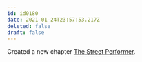 ```yaml
---
id: id0180
date: 2021-01-24T23:57:53.217Z
deleted: false
draft: false
---
```


Created a new chapter [The Street Performer][1].

[1]: the-street-performer.html
